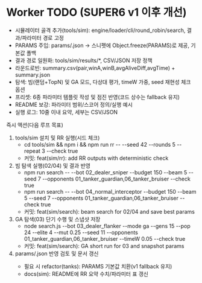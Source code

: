# Worker TODO (SUPER6 v1 이후 개선)

- 시뮬레이터 골격 추가(tools/sim): engine/loader/cli/round_robin/search, 결과/파라미터 경로 고정
- PARAMS 주입: params/<botKey>.json → 스니펫에 Object.freeze(PARAMS)로 제공, 기본값 폴백
- 결과 경로 일원화: tools/sim/results/*, CSV/JSON 저장 정책
- 라운드로빈: summary.csv(pair,winA,winB,avgAliveDiff,avgTime) + summary.json
- 탐색: 빔(랜덤+TopN) 및 GA 모드, 다상대 평가, timeW 가중, seed 재현성 체크 옵션
- 프리셋: 6종 파라미터 템플릿 작성 및 점진 반영(코드 상수는 fallback 유지)
- README 보강: 파라미터 범위/스코어 정의/실행 예시
- 실행 로그: 10줄 이내 요약, 세부는 CSV/JSON

즉시 액션(다음 루프 목표)
1) tools/sim 설치 및 RR 실행(시드 체크)
   - cd tools/sim && npm i && npm run rr -- --seed 42 --rounds 5 --repeat 3 --check true
   - 커밋: feat(sim/rr): add RR outputs with deterministic check
2) 빔 탐색 실행(02/04) 및 결과 반영
   - npm run search -- --bot 02_dealer_sniper --budget 150 --beam 5 --seed 7 --opponents 01_tanker_guardian,06_tanker_bruiser --check true
   - npm run search -- --bot 04_normal_interceptor --budget 150 --beam 5 --seed 7 --opponents 01_tanker_guardian,06_tanker_bruiser --check true
   - 커밋: feat(sim/search): beam search for 02/04 and save best params
3) GA 탐색(03) 단기 수행 및 스냅샷 저장
   - node search.js --bot 03_dealer_flanker --mode ga --gens 15 --pop 24 --elite 4 --mut 0.25 --seed 11 --opponents 01_tanker_guardian,06_tanker_bruiser --timeW 0.05 --check true
   - 커밋: feat(sim/search): GA short run for 03 and snapshot params
4) params/<bot>.json 반영 검토 및 문서 갱신
   - 필요 시 refactor(tanks): PARAMS 기본값 치환(v1 fallback 유지)
   - docs(sim): README에 RR 요약 수치/파라미터 표 갱신
